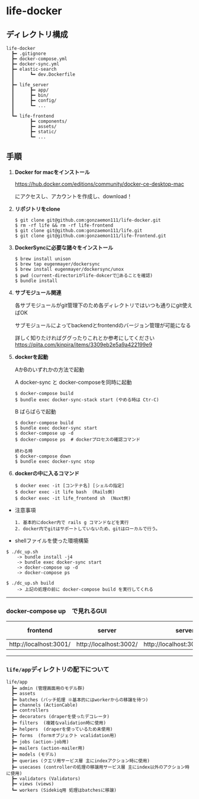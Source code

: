 # life-docker

## ディレクトリ構成

```
life-docker
  ┣━ .gitignore
  ┣━ docker-compose.yml
  ┣━ docker-sync.yml
  ┣━ elastic-search
  ┃      ┗━ dev.Dockerfile
  ┃
  ┣━ life_server
  ┃      ┣━ app/
  ┃      ┣━ bin/
  ┃      ┣━ config/
  ┃      ┗━ ...
  ┃
  ┗━ life-frontend
         ┣━ components/
         ┣━ assets/
         ┣━ static/
         ┗━ ...
```

## 手順

1. **Docker for macをインストール**

    https://hub.docker.com/editions/community/docker-ce-desktop-mac

    にアクセスし、アカウントを作成し、download！

2. **リポジトリをclone**

    ```
    $ git clone git@github.com:gonzaemon111/life-docker.git
    $ rm -rf life && rm -rf life-frontend
    $ git clone git@github.com:gonzaemon111/life.git
    $ git clone git@github.com:gonzaemon111/life-frontend.git
    ```

3. **DockerSyncに必要な諸々をインストール**

    ```
    $ brew install unison
    $ brew tap eugenmayer/dockersync
    $ brew install eugenmayer/dockersync/unox
    $ pwd (current-directoriがlife-dokcerであることを確認)
    $ bundle install
    ```

4. **サブモジュール関連**

    各サブモジュールがgit管理下のため各ディレクトリではいつも通りにgit使えばOK

    サブモジュールによってbackendとfrontendのバージョン管理が可能になる

    詳しく知りたければググったりこれとか参考にしてください
    https://qiita.com/kinpira/items/3309eb2e5a9a422199e9

5. **dockerを起動**

    AかBのいずれかの方法で起動

    A docker-sync と docker-composeを同時に起動

    ```
    $ docker-compose build
    $ bundle exec docker-sync-stack start (やめる時は Ctr-C)
    ```

    B ばらばらで起動
    ```
    $ docker-compose build
    $ bundle exec docker-sync start
    $ docker-compose up -d
    $ docker-compose ps  # dockerプロセスの確認コマンド

    終わる時
    $ docker-compose down
    $ bundle exec docker-sync stop
    ```

6. **dockerの中に入るコマンド**

    ```
    $ docker exec -it [コンテナ名] [シェルの指定]
    $ docker exec -it life bash  (Rails側)
    $ docker exec -it life_frontend sh  (Nuxt側)
    ```

* 注意事項

    ```
    1. 基本的にdocker内で rails g コマンドなどを実行
    2. docker内でgitはサポートしていないため、gitはローカルで行う。
    ```


*  shellファイルを使った環境構築

```
$ ./dc_up.sh
    -> bundle install -j4
    -> bundle exec docker-sync start
    -> docker-compose up -d
    -> docker-compose ps

$ ./dc_up.sh build
    -> 上記の処理の前に docker-compose build を実行してくれる
```


---

### docker-compose up　で見れるGUI

| frontend | server | server routing | server admin | MySQL | Redis | ElasticSearch Kibana | DynamoDB
| :--------: | :--------: | :--------: | :--------: | :--------: | :--------: | :--------: | :--------: |
| http://localhost:3001/ | http://localhost:3002/ | http://localhost:3002/rails/info/routes | http://localhost:3002/admin | http://localhost:3004 | http://localhost:3005/ | http://localhost:3006/ | http://localhost:3007/

----

### `life/app`ディレクトリの配下について

```
life/app
  ┣━ admin (管理画面用のモデル群)
  ┣━ assets
  ┣━ batches (バッチ処理 ※基本的にはworkerからの移譲を待つ)
  ┣━ channels (ActionCable)
  ┣━ controllers
  ┣━ decorators (draperを使ったデコレータ)
  ┣━ filters  (複雑なvalidation時に使用)
  ┣━ helpers  (draperを使っているため未使用)
  ┣━ forms  (formオブジェクト vcalidation用)
  ┣━ jobs (action-job用)
  ┣━ mailers (action-mailer用)
  ┣━ models (モデル)
  ┣━ queries (クエリ用サービス層 主にindexアクション時に使用)
  ┣━ usecases (controllerの処理の移譲用サービス層 主にindex以外のアクション時に使用)
  ┣━ validators (Validators)
  ┣━ views (views)
  ┗━ workers (Sidekiq用 処理はbatchesに移譲)
```
